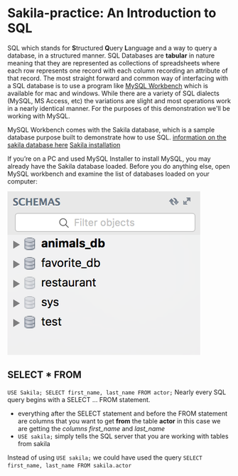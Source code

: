 # Sakila-practice: An Introduction to SQL
SQL which stands for **S**tructured **Q**uery **L**anguage and a way to query a database, in a structured manner.
SQL Databases are **tabular** in nature meaning that they are represented as collections of spreadsheets where each row represents one record with each column recording an attribute of that record. The most straight forward and common way of interfacing with a SQL database is to use a program like [MySQL Workbench](https://dev.mysql.com/doc/workbench/en/) which is available for mac and windows. While there are a variety of SQL dialects (MySQL, MS Access, etc) the variations are slight and most operations work in a nearly identical manner. For the purposes of this demonstration we'll be working with MySQL. 

MySQL Workbench comes with the Sakila database, which is a sample database purpose built to demonstrate how to use SQL. 
[information on the sakila database here](https://dev.mysql.com/doc/sakila/en/)
[Sakila installation](https://dev.mysql.com/doc/sakila/en/sakila-installation.html)

If you’re on a PC and used MySQL Installer to install MySQL, you may already have the Sakila database loaded. Before you do anything else, open MySQL workbench and examine the list of databases loaded on your computer:

![list of databases](Images/list_of_databases.png)

## SELECT * FROM 

``
USE Sakila;
SELECT first_name, last_name FROM actor;
``
Nearly every SQL query begins with a SELECT ... FROM statement.
* everything after the SELECT statement and before the FROM statement are columns that you want to get **from** the table **actor** in this case we are getting the *columns first_name* and *last_name*
* ``USE sakila;`` simply tells the SQL server that you are working with tables from sakila

Instead of using ``USE sakila;`` we could have used the query 
``SELECT first_name, last_name FROM sakila.actor`` 

